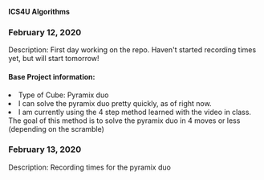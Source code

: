 **ICS4U Algorithms**

<body>
  <h3> 
    February 12, 2020
  </h3>
  Description: First day working on the repo. Haven't started recording times yet, but will start tomorrow!
  
  <h4>
    Base Project information:
  </h4>
  
  <li> Type of Cube: Pyramix duo</li>
  <li> I can solve the pyramix duo pretty quickly, as of right now.</li>
  <li> I am currently using the 4 step method learned with the video in class. 
       The goal of this method is to solve the pyramix duo in 4 moves or less (depending on the scramble) </li>
    <h3> 
    February 13, 2020
    </h3>     
      Description: Recording times for the pyramix duo
    
</body>
